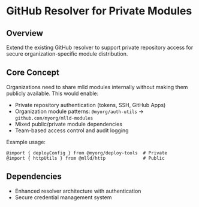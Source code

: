 # GitHub Resolver for Private Modules

## Overview

Extend the existing GitHub resolver to support private repository access for secure organization-specific module distribution.

## Core Concept

Organizations need to share mlld modules internally without making them publicly available. This would enable:

- Private repository authentication (tokens, SSH, GitHub Apps)
- Organization module patterns: `@myorg/auth-utils` → `github.com/myorg/mlld-modules`
- Mixed public/private module dependencies
- Team-based access control and audit logging

Example usage:
```mlld
@import { deployConfig } from @myorg/deploy-tools  # Private
@import { httpUtils } from @mlld/http              # Public
```

## Dependencies

- Enhanced resolver architecture with authentication
- Secure credential management system